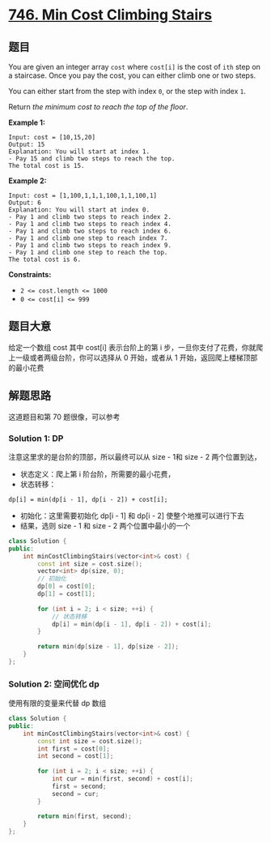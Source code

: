 # [746. Min Cost Climbing Stairs](https://leetcode.com/problems/min-cost-climbing-stairs/)

## 题目

You are given an integer array `cost` where `cost[i]` is the cost of `ith` step on a staircase. Once you pay the cost, you can either climb one or two steps.

You can either start from the step with index `0`, or the step with index `1`.

Return *the minimum cost to reach the top of the floor*.

 

**Example 1:**

```
Input: cost = [10,15,20]
Output: 15
Explanation: You will start at index 1.
- Pay 15 and climb two steps to reach the top.
The total cost is 15.
```

**Example 2:**

```
Input: cost = [1,100,1,1,1,100,1,1,100,1]
Output: 6
Explanation: You will start at index 0.
- Pay 1 and climb two steps to reach index 2.
- Pay 1 and climb two steps to reach index 4.
- Pay 1 and climb two steps to reach index 6.
- Pay 1 and climb one step to reach index 7.
- Pay 1 and climb two steps to reach index 9.
- Pay 1 and climb one step to reach the top.
The total cost is 6.
```

 

**Constraints:**

- `2 <= cost.length <= 1000`
- `0 <= cost[i] <= 999`

## 题目大意

给定一个数组 cost 其中 cost[i] 表示台阶上的第 i 步，一旦你支付了花费，你就爬上一级或者两级台阶，你可以选择从 0 开始，或者从 1 开始，返回爬上楼梯顶部的最小花费

## 解题思路

这道题目和第 70 题很像，可以参考

### Solution 1: DP

注意这里求的是台阶的顶部，所以最终可以从 size - 1和 size - 2 两个位置到达，

* 状态定义：爬上第 i 阶台阶，所需要的最小花费，
* 状态转移：

````
dp[i] = min(dp[i - 1], dp[i - 2]) + cost[i];
````

* 初始化：这里需要初始化 dp[i - 1] 和 dp[i - 2] 使整个地推可以进行下去
* 结果，选则 size - 1 和 size - 2 两个位置中最小的一个

````c++
class Solution {
public:
    int minCostClimbingStairs(vector<int>& cost) {
        const int size = cost.size();
        vector<int> dp(size, 0);
        // 初始化
        dp[0] = cost[0];
        dp[1] = cost[1];
        
        for (int i = 2; i < size; ++i) {
            // 状态转移
            dp[i] = min(dp[i - 1], dp[i - 2]) + cost[i];
        }
        
        return min(dp[size - 1], dp[size - 2]);
    }
};
````

### Solution 2: 空间优化 dp

使用有限的变量来代替 dp 数组

````c++
class Solution {
public:
    int minCostClimbingStairs(vector<int>& cost) {
        const int size = cost.size();
        int first = cost[0];
        int second = cost[1];
        
        for (int i = 2; i < size; ++i) {
            int cur = min(first, second) + cost[i];
            first = second;
            second = cur;
        }
        
        return min(first, second);
    }
};
````



